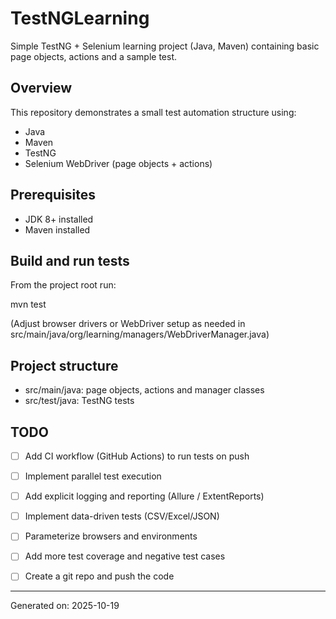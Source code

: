 # TestNGLearning

Simple TestNG + Selenium learning project (Java, Maven) containing basic page objects, actions and a sample test.

## Overview
This repository demonstrates a small test automation structure using:
- Java
- Maven
- TestNG
- Selenium WebDriver (page objects + actions)

## Prerequisites
- JDK 8+ installed
- Maven installed

## Build and run tests
From the project root run:

mvn test

(Adjust browser drivers or WebDriver setup as needed in src/main/java/org/learning/managers/WebDriverManager.java)

## Project structure
- src/main/java: page objects, actions and manager classes
- src/test/java: TestNG tests

## TODO
- [ ] Add CI workflow (GitHub Actions) to run tests on push
- [ ] Implement parallel test execution
- [ ] Add explicit logging and reporting (Allure / ExtentReports)
- [ ] Implement data-driven tests (CSV/Excel/JSON)
- [ ] Parameterize browsers and environments
- [ ] Add more test coverage and negative test cases
- [ ] Create a git repo and push the code



---
Generated on: 2025-10-19

